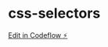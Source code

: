 # css-selectors

[Edit in Codeflow ⚡️](https://stackblitz.com/~/github.com/parulchauhann/css-selectors)